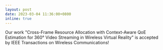 ```yaml
---
layout: post
date: 2023-03-04 11:36:00+0800
inline: true
---
```


Our work "Cross-Frame Resource Allocation with Context-Aware QoE Estimation for 360° Video Streaming in Wireless Virtual Reality" is accepted by IEEE Transactions on Wireless Communications!

